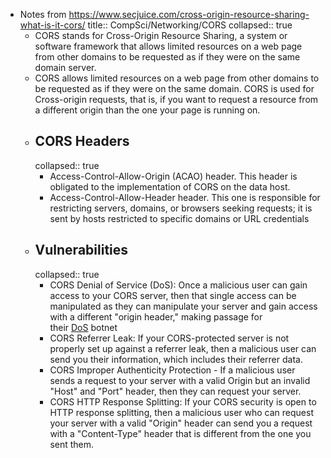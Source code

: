 - Notes from https://www.secjuice.com/cross-origin-resource-sharing-what-is-it-cors/
  title:: CompSci/Networking/CORS
  collapsed:: true
	- CORS stands for Cross-Origin Resource Sharing, a system or software framework that allows limited resources on a web page from other domains to be requested as if they were on the same domain server.
	- CORS allows limited resources on a web page from other domains to be requested as if they were on the same domain. CORS is used for Cross-origin requests, that is, if you want to request a resource from a different origin than the one your page is running on.
	- ## CORS Headers
	  collapsed:: true
		- Access-Control-Allow-Origin (ACAO) header. This header is obligated to the implementation of CORS on the data host.
		- Access-Control-Allow-Header header. This one is responsible for restricting servers, domains, or browsers seeking requests; it is sent by hosts restricted to specific domains or URL credentials
	- ## Vulnerabilities
	  collapsed:: true
		- CORS Denial of Service (DoS): Once a malicious user can gain access to your CORS server, then that single access can be manipulated as they can manipulate your server and gain access with a different "origin header," making passage for their [DoS](https://medium.com/@michealtremendous/what-is-a-dos-attack-9b530c9a4927) botnet
		- CORS Referrer Leak: If your CORS-protected server is not properly set up against a referrer leak, then a malicious user can send you their information, which includes their referrer data.
		- CORS Improper Authenticity Protection - If a malicious user sends a request to your server with a valid Origin but an invalid "Host" and "Port" header, then they can request your server.
		- CORS HTTP Response Splitting: If your CORS security is open to HTTP response splitting, then a malicious user who can request your server with a valid "Origin" header can send you a request with a "Content-Type" header that is different from the one you sent them.